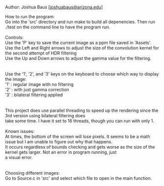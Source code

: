 Author: Joshua Baus [joshuabaus@arizona.edu]


How to run the program:<br>
Go into the 'src' directory and run make to build all depenencies. Then run ./test on the command line to have the program run.
<br>
<br>
Controls: <br>
Use the 'P' key to save the current image as a ppm file saved in 'Assets'. <br>
Use the Left and Right arrows to adjust the size of the convolution kernel for the second attempt of HDR filtering<br>
Use the Up and Down arrows to adjust the gamma value for the filtering.<br>
<br><br>
Use the '1', '2', and '3' keys on the keyboard to choose which way to display the image:<br>
'1' : regular image with no filtering<br>
'2' : with just gamma correction<br>
'3' : bilateral filtering applied<br>
<br>
<br>
This project does use parallel threading to speed up the rendering since the 3rd version using bilateral filtering does<br>
take some time. I have it set to 16 threads, though you can run with only 1.<br>
<br>
Known issues:<br>
At times, the bottom of the screen will lose pixels. It seems to be a math issue but I am unable to figure out why that happens.<br>
It occurs regardless of bounds checking and gets worse as the size of the kernel gets larger. Not an error in program running, just<br>
a visual error.<br>
<br><br>
Choosing different images:<br>
Go to Source.c in 'src' and select which file to open in the main function.<br>
